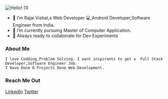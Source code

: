 



![Hello! (1)](https://user-images.githubusercontent.com/55343199/111781915-67c4cc80-88de-11eb-9927-bbd1840eb250.gif)



- 👋 I’m Rajai Vishal,a Web Developer 💻,Android Developer,Software Engineer from India.
- 🌱 I’m currently pursuing Master of Computer Application.
- 🔬 Always ready to collaborate for Dev Experiments
###  About Me
    I love Codding,Problem Solving. I want inspirants to get a  Full Stack Developer,Software Engineer Job. 
    I Have Done 6 Projects Done Web-Development.


  ###                                                                    Reach Me Out
[LinkedIn](https://www.linkedin.com/in/vishalrajai41)
[Twitter](https://twitter.com/RajaiVishal2)
